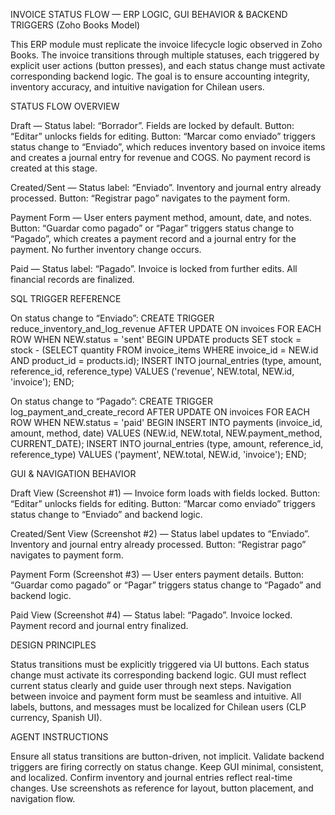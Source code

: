 INVOICE STATUS FLOW — ERP LOGIC, GUI BEHAVIOR & BACKEND TRIGGERS (Zoho Books Model)

This ERP module must replicate the invoice lifecycle logic observed in Zoho Books. The invoice transitions through multiple statuses, each triggered by explicit user actions (button presses), and each status change must activate corresponding backend logic. The goal is to ensure accounting integrity, inventory accuracy, and intuitive navigation for Chilean users.

STATUS FLOW OVERVIEW

Draft — Status label: “Borrador”. Fields are locked by default. Button: “Editar” unlocks fields for editing. Button: “Marcar como enviado” triggers status change to “Enviado”, which reduces inventory based on invoice items and creates a journal entry for revenue and COGS. No payment record is created at this stage.

Created/Sent — Status label: “Enviado”. Inventory and journal entry already processed. Button: “Registrar pago” navigates to the payment form.

Payment Form — User enters payment method, amount, date, and notes. Button: “Guardar como pagado” or “Pagar” triggers status change to “Pagado”, which creates a payment record and a journal entry for the payment. No further inventory change occurs.

Paid — Status label: “Pagado”. Invoice is locked from further edits. All financial records are finalized.

SQL TRIGGER REFERENCE

On status change to “Enviado”: CREATE TRIGGER reduce_inventory_and_log_revenue AFTER UPDATE ON invoices FOR EACH ROW WHEN NEW.status = 'sent' BEGIN UPDATE products SET stock = stock - (SELECT quantity FROM invoice_items WHERE invoice_id = NEW.id AND product_id = products.id); INSERT INTO journal_entries (type, amount, reference_id, reference_type) VALUES ('revenue', NEW.total, NEW.id, 'invoice'); END;

On status change to “Pagado”: CREATE TRIGGER log_payment_and_create_record AFTER UPDATE ON invoices FOR EACH ROW WHEN NEW.status = 'paid' BEGIN INSERT INTO payments (invoice_id, amount, method, date) VALUES (NEW.id, NEW.total, NEW.payment_method, CURRENT_DATE); INSERT INTO journal_entries (type, amount, reference_id, reference_type) VALUES ('payment', NEW.total, NEW.id, 'invoice'); END;

GUI & NAVIGATION BEHAVIOR

Draft View (Screenshot #1) — Invoice form loads with fields locked. Button: “Editar” unlocks fields for editing. Button: “Marcar como enviado” triggers status change to “Enviado” and backend logic.

Created/Sent View (Screenshot #2) — Status label updates to “Enviado”. Inventory and journal entry already processed. Button: “Registrar pago” navigates to payment form.

Payment Form (Screenshot #3) — User enters payment details. Button: “Guardar como pagado” or “Pagar” triggers status change to “Pagado” and backend logic.

Paid View (Screenshot #4) — Status label: “Pagado”. Invoice locked. Payment record and journal entry finalized.

DESIGN PRINCIPLES

Status transitions must be explicitly triggered via UI buttons. Each status change must activate its corresponding backend logic. GUI must reflect current status clearly and guide user through next steps. Navigation between invoice and payment form must be seamless and intuitive. All labels, buttons, and messages must be localized for Chilean users (CLP currency, Spanish UI).

AGENT INSTRUCTIONS

Ensure all status transitions are button-driven, not implicit. Validate backend triggers are firing correctly on status change. Keep GUI minimal, consistent, and localized. Confirm inventory and journal entries reflect real-time changes. Use screenshots as reference for layout, button placement, and navigation flow.